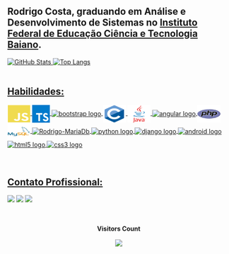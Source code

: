 ## Rodrigo Costa, graduando em Análise e Desenvolvimento de Sistemas no [Instituto Federal de Educação Ciência e Tecnologia Baiano](https://ifbaiano.edu.br/portal/ads-guanambi/).

 <div>
  <a href="https://github.com/Rodrigo-Cn"> 
  <img src="https://github-readme-stats.vercel.app/api?username=Rodrigo-Cn&show_icons=true&theme=rose_pine" alt="GitHub Stats" height="175">
  <img src="https://github-readme-stats.vercel.app/api/top-langs/?username=Rodrigo-Cn&layout=compact&theme=rose_pine" alt="Top Langs" height="175">
</div>
<br>

## Habilidades:
<div style="display: inline_block">
  <img align="center" alt="Rodrigo-Js" h height="40" width="52" src="https://raw.githubusercontent.com/devicons/devicon/master/icons/javascript/javascript-plain.svg">
  <img align="center" src="https://raw.githubusercontent.com/github/explore/80688e429a7d4ef2fca1e82350fe8e3517d3494d/topics/typescript/typescript.png" height="40" width="40" alt="typescript logo"  />
  <img align="center" src="https://cdn.jsdelivr.net/gh/devicons/devicon/icons/bootstrap/bootstrap-original.svg" height="40" width="52" alt="bootstrap logo"  />
  <img align="center" alt="Rodrigo-C"  height="40" width="52" src="https://raw.githubusercontent.com/devicons/devicon/master/icons/c/c-original.svg">
  <img align="center" alt="Rodrigo-Java" height="40" width="52" src="https://github.com/devicons/devicon/blob/master/icons/java/java-original-wordmark.svg">
  <img align="center" src="https://avatars.githubusercontent.com/u/139426?s=200&v=4" height="40" width="40" alt="angular logo"  />
  <img align="center" alt="Rodrigo-PHP" height="40" width="52" src="https://github.com/devicons/devicon/blob/master/icons/php/php-original.svg">
  <img align="center" alt="Rodrigo-MySQL" height="40" width="52" src="https://github.com/devicons/devicon/blob/master/icons/mysql/mysql-original-wordmark.svg">
  <img align="center" alt="Rodrigo-MariaDb" height="40" width="40" src="https://avatars.githubusercontent.com/u/4739304?s=200&v=4">
  <img align="center" src="https://cdn.jsdelivr.net/gh/devicons/devicon/icons/python/python-original.svg" height="40" width="58" alt="python logo"  />
  <img align="center" src="https://cdn.jsdelivr.net/gh/devicons/devicon/icons/django/django-plain.svg" height="40" width="52" alt="django logo"  />
  <img align="center" src="https://cdn.jsdelivr.net/gh/devicons/devicon/icons/android/android-original.svg" height="40" width="52" alt="android logo"  />
  <img align="center" src="https://cdn.jsdelivr.net/gh/devicons/devicon/icons/html5/html5-original.svg" height="40" width="52" alt="html5 logo"  />
  <img align="center" src="https://cdn.jsdelivr.net/gh/devicons/devicon/icons/css3/css3-original.svg" height="40" width="52" alt="css3 logo"  />
 </div>
 <br>
 <br>
 
## Contato Profissional:
<div> 
  <a href = "mailto:rodrigo321.costa321@gmail.com"><img src="https://img.shields.io/badge/-Gmail-%23333?style=for-the-badge&logo=gmail&logoColor=white" target="_blank"></a>
  <a href="https://www.instagram.com/rodrigocn_/" target="_blank" align="center"><img src="https://img.shields.io/badge/-Instagram-%23E4405F?style=for-the-badge&logo=instagram&logoColor=white" target="_blank"></a>
  <a href="https://www.linkedin.com/in/rodrigo-costa-411038255/" target="_blank" align="center"><img src="https://img.shields.io/badge/-LinkedIn-%230077B5?style=for-the-badge&logo=linkedin&logoColor=white" target="_blank"></a> 
 
</div>
 <br>
<div align="center">
<br><p align="centre"><b>Visitors Count</b></p>  
<p align="center"><img align="center" src="https://profile-counter.glitch.me/{Rodrigo-Cn}/count.svg" /></p> 
<br></div>
